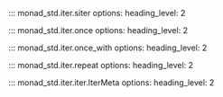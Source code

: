 ::: monad_std.iter.siter
    options:
        heading_level: 2

::: monad_std.iter.once
    options:
        heading_level: 2

::: monad_std.iter.once_with
    options:
        heading_level: 2

::: monad_std.iter.repeat
    options:
        heading_level: 2

::: monad_std.iter.iter.IterMeta
    options:
        heading_level: 2